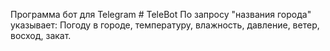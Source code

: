 Программа бот для Telegram # TeleBot
По запросу "названия города" указывает:
Погоду в городе, температуру, влажность, давление, ветер, восход, закат.

